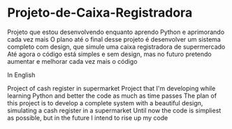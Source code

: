 # Projeto-de-Caixa-Registradora
Projeto que estou desenvolvendo enquanto aprendo Python e aprimorando cada vez mais
O plano até o final desse projeto é desenvolver um sistema completo com design, que simule uma caixa registradora de supermercado
Até agora o código está simples e sem design, mas no futuro pretendo aumentar e melhorar cada vez mais o código

In English

Project of cash register in supermarket
Project that I'm developing while learning Python and better the code as much as time passes
The plan of this project is to develop a complete system with a beautiful design, simulating a cash register in a supermarket
Until now the code is simpliest as possible, but in the future I intend to rise up my code

